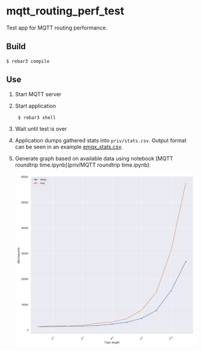 mqtt_routing_perf_test
======================

Test app for MQTT routing performance.

Build
-----

    $ rebar3 compile

Use
---

1. Start MQTT server
2. Start application

        $ rebar3 shell

3. Wait until test is over
4. Application dumps gathered stats into `priv/stats.csv`. Output format can be seen in an example [emqx_stats.csv](priv/emqx_stats.csv).
5. Generate graph based on available data using notebook [MQTT roundtrip time.ipynb](priv/MQTT roundtrip time.ipynb).


    ![graph image](./priv/performance.png)
